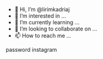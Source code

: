 - 👋 Hi, I’m @lirimkadriaj
- 👀 I’m interested in ...
- 🌱 I’m currently learning ...
- 💞️ I’m looking to collaborate on ...
- 📫 How to reach me ...

<!---
lirimkadriaj/lirimkadriaj is a ✨ special ✨ repository because its `README.md` (this file) appears on your GitHub profile.
You can click the Preview link to take a look at your changes.
--->
password instagram 
